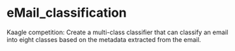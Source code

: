 # eMail_classification
Kaagle competition: Create a multi-class classifier that can classify an email into eight classes based on the metadata extracted from the email.
